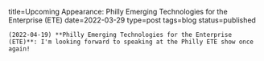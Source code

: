 
title=Upcoming Appearance: Philly Emerging Technologies for the Enterprise (ETE)
date=2022-03-29
type=post
tags=blog
status=published
~~~~~~
(2022-04-19) **Philly Emerging Technologies for the Enterprise (ETE)**: I'm looking forward to speaking at the Philly ETE show once again! 
            